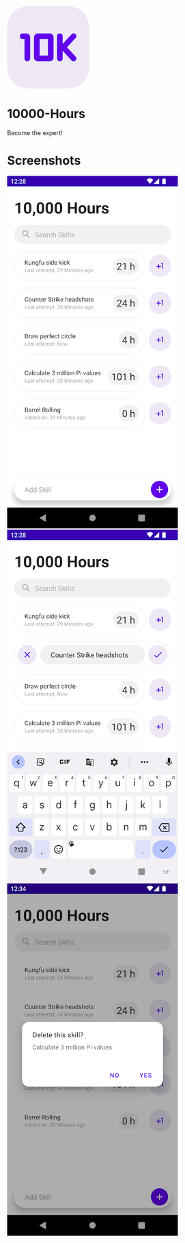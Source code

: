 ![alt text](https://github.com/Singularity-Coder/10000-Hours/blob/main/assets/logo192.png)
# 10000-Hours
Become the expert!

# Screenshots
![alt text](https://github.com/Singularity-Coder/10000-Hours/blob/main/assets/ss4.png)
![alt text](https://github.com/Singularity-Coder/10000-Hours/blob/main/assets/ss5.png)
![alt text](https://github.com/Singularity-Coder/10000-Hours/blob/main/assets/ss6.png)